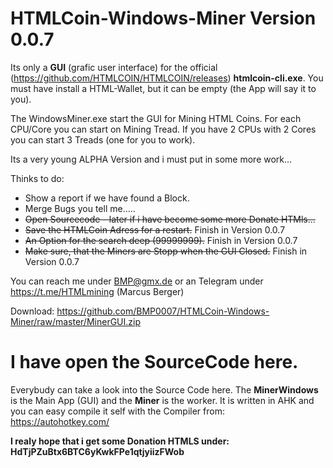 # HTMLCoin-Windows-Miner Version 0.0.7

Its only a **GUI** (grafic user interface) for the official (https://github.com/HTMLCOIN/HTMLCOIN/releases) **htmlcoin-cli.exe**.
You must have install a HTML-Wallet, but it can be empty (the App will say it to you). 

The WindowsMiner.exe start the GUI for Mining HTML Coins.
For each CPU/Core you can start on Mining Tread.
If you have 2 CPUs with 2 Cores you can start 3 Treads (one for you to work).

Its a very young ALPHA Version and i must put in some more work...

Thinks to do:

- Show a report if we have found a Block.
- Merge Bugs you tell me.....
- ~~Open Sourcecode - later if i have become some more Donate HTMls...~~
- ~~Save the HTMLCoin Adress for a restart.~~ Finish in Version 0.0.7
- ~~An Option for the search deep (99999999).~~ Finish in Version 0.0.7
- ~~Make sure, that the Miners are Stopp when the GUI Closed.~~ Finish in Version 0.0.7

You can reach me under BMP@gmx.de or an Telegram under https://t.me/HTMLmining (Marcus Berger)

Download: https://github.com/BMP0007/HTMLCoin-Windows-Miner/raw/master/MinerGUI.zip 

# I have open the SourceCode here.

Everybudy can take a look into the Source Code here. 
The **MinerWindows** is the Main App (GUI) and the **Miner** is the worker.
It is written in AHK and you can easy compile it self with the Compiler from: https://autohotkey.com/

**I realy hope that i get some Donation HTMLS under: HdTjPZuBtx6BTC6yKwkFPe1qtjyiizFWob**

